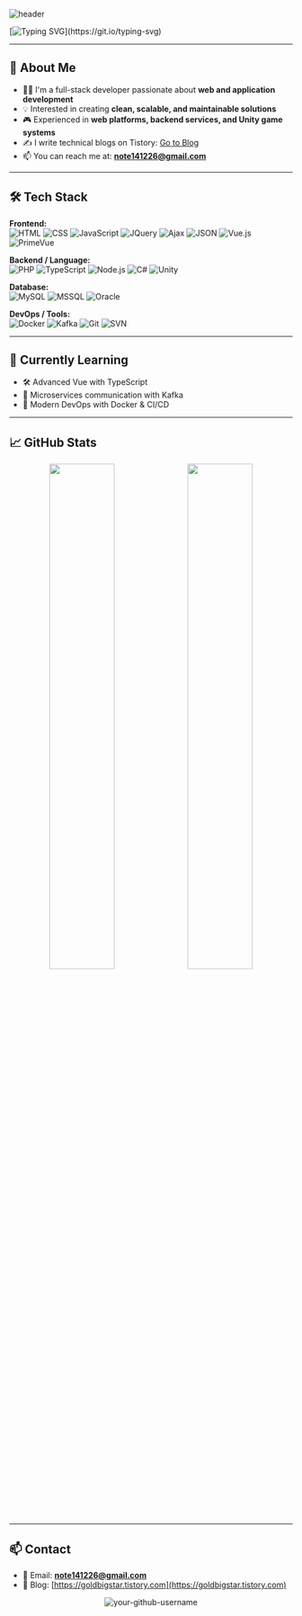 ![header](https://capsule-render.vercel.app/api?type=shark&color=ece700&height=200&text=bigstarGOLD's+GitHub!&animation=fadeIn&fontSize=80&fontAlignY=35)



[![Typing SVG](https://readme-typing-svg.demolab.com?font=Noto+Sans+KR&size=30&duration=3000&pause=4&color=76F700&background=FFFFFF00&center=true&vCenter=true&multiline=true&width=635&height=200&lines=%EB%AC%BC%EC%9D%8C%ED%91%9C(%3F)%EB%A1%9C+%EC%8B%9C%EC%9E%91%ED%95%B4;%EB%A7%88%EC%B9%A8%ED%91%9C(.)%EB%A5%BC+%EC%B0%8D%EB%8A%94;+%EA%B0%9C%EB%B0%9C%EC%9E%90%EA%B0%80+%EB%90%98%EA%B3%A0+%EC%8B%B6%EC%8A%B5%EB%8B%88%EB%8B%A4.)](https://git.io/typing-svg)

---

## 🧾 About Me

- 🧑‍💻 I'm a full-stack developer passionate about **web and application development**
- 💡 Interested in creating **clean, scalable, and maintainable solutions**
- 🎮 Experienced in **web platforms, backend services, and Unity game systems**
- ✍️ I write technical blogs on Tistory: [Go to Blog](https://goldbigstar.tistory.com)
- 📫 You can reach me at: **note141226@gmail.com**

---

## 🛠️ Tech Stack

**Frontend:**  
![HTML](https://img.shields.io/badge/-HTML5-E34F26?style=flat&logo=html5&logoColor=white)
![CSS](https://img.shields.io/badge/-CSS3-1572B6?style=flat&logo=css3)
![JavaScript](https://img.shields.io/badge/-JavaScript-F7DF1E?style=flat&logo=javascript&logoColor=000)
![JQuery](https://img.shields.io/badge/-jQuery-0769AD?style=flat&logo=jquery&logoColor=white)
![Ajax](https://img.shields.io/badge/-Ajax-000000?style=flat)
![JSON](https://img.shields.io/badge/-JSON-000000?style=flat&logo=json&logoColor=white)
![Vue.js](https://img.shields.io/badge/-Vue.js-4FC08D?style=flat&logo=vue.js)
![PrimeVue](https://img.shields.io/badge/-PrimeVue-42b883?style=flat)

**Backend / Language:**  
![PHP](https://img.shields.io/badge/-PHP-777BB4?style=flat&logo=php&logoColor=white)
![TypeScript](https://img.shields.io/badge/-TypeScript-3178C6?style=flat&logo=typescript)
![Node.js](https://img.shields.io/badge/-Node.js-339933?style=flat&logo=node.js)
![C#](https://img.shields.io/badge/-C%23-239120?style=flat&logo=c-sharp&logoColor=white)
![Unity](https://img.shields.io/badge/-Unity-000000?style=flat&logo=unity)

**Database:**  
![MySQL](https://img.shields.io/badge/-MySQL-4479A1?style=flat&logo=mysql)
![MSSQL](https://img.shields.io/badge/-MSSQL-CC2927?style=flat&logo=microsoft-sql-server&logoColor=white)
![Oracle](https://img.shields.io/badge/-Oracle-F80000?style=flat&logo=oracle)

**DevOps / Tools:**  
![Docker](https://img.shields.io/badge/-Docker-2496ED?style=flat&logo=docker)
![Kafka](https://img.shields.io/badge/-Kafka-231F20?style=flat&logo=apache-kafka)
![Git](https://img.shields.io/badge/-Git-F05032?style=flat&logo=git)
![SVN](https://img.shields.io/badge/-SVN-809CC9?style=flat)

---

## 🧠 Currently Learning

- 🛠 Advanced Vue with TypeScript
- 🧩 Microservices communication with Kafka
- 🧱 Modern DevOps with Docker & CI/CD

---

## 📈 GitHub Stats

<p align="center">
  <img src="https://github-readme-stats.vercel.app/api?username=your-github-username&show_icons=true&theme=github_dark" width="48%" />
  <img src="https://github-readme-stats.vercel.app/api/top-langs/?username=your-github-username&layout=compact&theme=github_dark" width="48%" />
</p>

---

## 📫 Contact

- 📧 Email: **note141226@gmail.com**
- 📝 Blog: [https://goldbigstar.tistory.com](https://goldbigstar.tistory.com)

<!-- 방문자 수 표시 -->
<p align="center">
  <img src="https://komarev.com/ghpvc/?username=your-github-username&label=Profile%20views&color=0e75b6&style=flat" alt="your-github-username" />
</p>
